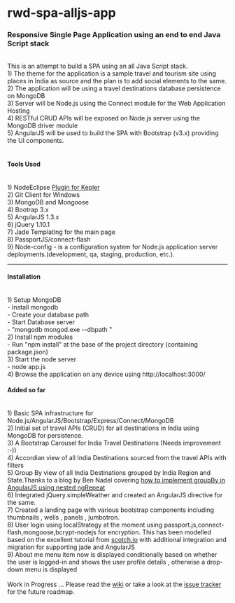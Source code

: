 rwd-spa-alljs-app
=================

<h3>Responsive Single Page Application using an end to end Java Script stack</h3>
<br>
This is an attempt to build a SPA using an all Java Script stack. 
<br>
1) The theme for the application is a sample travel and tourism site using places in India as source and the plan is to add social elements to the same.<br>
2) The application will be using a travel destinations database persistence on MongoDB <br>
3) Server will be Node.js using the Connect module for the Web Application Hosting <br>
4) RESTful CRUD APIs will be exposed on Node.js server using the  MongoDB driver module <br>
5) AngularJS will be used to build the SPA with Bootstrap (v3.x) providing the UI components. <br>
<br>
<h4>Tools Used</h4><br>
1) NodeEclipse <a href="http://www.nodeclipse.org/updates/">Plugin for Kepler</a><br>
2) Git Client for Windows<br>
3) MongoDB and Mongoose <br>
4) Bootrap 3.x <br>
5) AngularJS 1.3.x <br>
6) jQuery 1.10.1 <br>
7) Jade Templating for the main page <br>
8) PassportJS/connect-flash <br>
9) Node-config - is a configuration system for Node.js application server deployments.(development, qa, staging, production, etc.).<br>

<hr>
<h4>Installation</h4><br>
1) Setup MongoDB<br>
	- Install mongodb<br>
	- Create your database path <YOUR_DB_PATH><br>
	- Start Database server<br>
		- "mongodb mongod.exe --dbpath <YOUR_DB_PATH>"<br>
2) Install npm modules<br>
	- Run "npm install" at the base of the project directory (containing package.json)<br>
3) Start the node server<br>
	- node app.js<br>
4) Browse the application on any device using http://localhost:3000/

<br>
<h4>Added so far</h4><br>
1) Basic SPA infrastructure for Node.js/AngularJS/Bootstrap/Express/Connect/MongoDB<br>
2) Initial set of travel APIs (CRUD) for all destinations in India using MongoDB for persistence.<br>
3) A Bootstrap Carousel for India Travel Destinations (Needs improvement :-))<br>
4) Accordian view of all India Destinations sourced from the travel APIs with filters<br>
5) Group By view of all India Destinations grouped by India Region and State.Thanks to a blog by Ben Nadel covering <a href="http://www.bennadel.com/blog/2456-grouping-nested-ngrepeat-lists-in-angularjs.htm">how to implement groupBy in AngularJS using nested ngRepeat</a><br>
6) Integrated jQuery.simpleWeather and created an AngularJS directive for the same.<br>
7) Created a landing page with various bootstrap components including thumbnails , wells , panels , jumbotron. <br>
8) User login using localStrategy at the moment using passport.js,connect-flash,mongoose,bcrypt-nodejs for encryption. This has been modelled based on the excellent tutorial from <a href="http://scotch.io/tutorials/javascript/easy-node-authentication-setup-and-local">scotch.io</a> with additional integration and migration for supporting jade and AngularJS<br>
9) About me menu item now is displayed conditionally based on whether the user is logged-in and shows the user profile details , otherwise a drop-down menu is displayed<br>
<br>
Work in Progress ... Please read the <a href="https://github.com/tsukhu/rwd-spa-alljs-app/wiki">wiki</a> or take a look at the  <a href="https://github.com/tsukhu/rwd-spa-alljs-app/issues?state=open">issue tracker</a> for the future roadmap.
